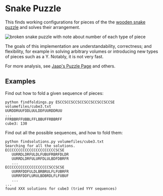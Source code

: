 Snake Puzzle
============

This finds working configurations for pieces of the the [wooden snake puzzle](https://www.google.com/search?q=snake+cube+puzzle&tbm=isch) and solves their arrangement.

![broken snake puzzle with note about number of each type of piece](http://www.markfickett.com/stuff/code/snakepuzzle-brokenandnotes.jpg "The Original Motivation")

The goals of this implementation are understandability, correctness; and flexibility, for example in solving arbitrary volumes or introducing new types of pieces such as a Y. Notably, it is not very fast.

For more analysis, see [Jaap's Puzzle Page](http://www.jaapsch.net/puzzles/snakecube.htm) and others.

Examples
--------

Find out how to fold a given sequence of pieces:

	python findfoldings.py ESCCSCCSCCSCCSCCSCCSCCSCCSE volumefiles/cube3.txt
	UURDDRUUFDDLUULDDFUURDDRUU
	...
	FFRBBRFFUBBLFFLBBUFFRBBRFF
	cube3: 130

Find out all the possible sequences, and how to fold them:

	python findsolutions.py volumefiles/cube3.txt
	Searching for all the solutions.
	ECCCCCCCCCCCCCCCCCCCCCCSCSE
	   UURRDLDRFULDLFUBUFRBRFDLDR
	   UURRDLDRFULURFDLULBDFDBRFR
	   ...
	ECCCCCCCCCCCCCCCCCCCSCCSCSE
	   UURRFDDFULDLBRBRULFLFUBRFR
	   UURRFDDFLURULBDBRDLFLFUBUF
	   ...
	...
	found XXX solutions for cube3 (tried YYY sequences)
